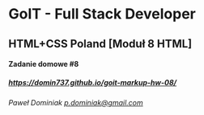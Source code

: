 # GoIT - Full Stack Developer

## HTML+CSS Poland [Moduł 8 HTML]

#### Zadanie domowe #8

##### https://domin737.github.io/goit-markup-hw-08/

_Paweł Dominiak <p.dominiak@gmail.com>_
